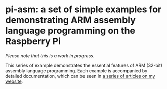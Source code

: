 # pi-asm: a set of simple examples for demonstrating ARM assembly language programming on the Raspberry Pi

_Please note that this is a work in progress_.

This series of example demonstrates the essential features of ARM (32-bit) assembly language programming. 
Each example is accompanied by detailed documentation, which can be seen in 
<a href="pi-asm-00_introduction.html">a series of articles on my website</a>.

